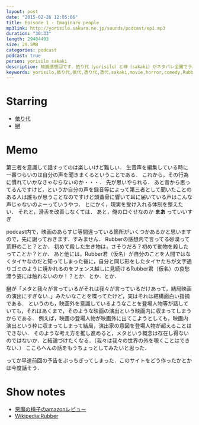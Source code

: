 ```yaml
---
layout: post
date: "2015-02-26 12:05:06"
title: Episode 1 - Imaginary people
mp3link: http://yorisilo.sakura.ne.jp/sounds/podcast/ep1.mp3
duration: "30:33"
length: 29484493
size: 29.5MB
categories: podcast
podcast: true
person: yorisilo sakaki
description: 映画感想回です．依り代（yorisilo）と榊（sakaki）がネタバレ全開でラバー（Rubber）と悪魔の椅子（The devil's chair）についてやいのやいのしゃべっています．両方ともメタフィクション的な要素がある作品です．
keywords: yorisilo,依り代,依代,憑り代,憑代,sakaki,movie,horror,comedy,Rubber,The devil's chair
---
```

# Starring
- [依り代](http://twitter.com/yorisilo)
- [榊](http://twitter.com/No_Yes_Hey)

# Memo
第三者を意識して話すってのは楽しいけど難しい．
生音声を編集している時に一番つらいのは自分の声を聞きまくるということである．
これから，その行為に慣れていかなきゃならないのか・・・．
先が思いやられる．
あと昔から思ってるんですけど，というか自分の声を録音等によって第三者として聞いたことのある人は誰もが思うことなのですけど頭蓋骨に響いて耳に届いている声はこんな声じゃないのよーっていうやつ．
とにかく，現実を受け入れる体制を整えたい．
それと，滑舌を改善しなくては．
あと，俺の口ぐせなのか **まあ** っていいすぎ

podcast内で，映画のあらすじ等間違っている箇所がいくつかあるかと思いますので，先に謝っておきます．すみません．
Rubberの感想内で言ってる砂漠って荒野のこと？とか．
初めて殺した生き物は，さそりだろ？初めて動物を殺したってことか？とか．
あと他には，Rubber君（仮名）が自分のことを人間ではなくタイヤなのだと知ってしまった後に，自分と同じ形をしたタイヤたちが文字通りゴミのように焼かれるのをフェンス越しに見続けるRubber君（仮名）の哀愁漂う姿には触れないのか！？とか．とか．とか．

[榊](http://twitter.com/No_Yes_Hey)が「メタと我々が言っているがそれは我々が言っているだけあって，結局映画の演出にすぎない．」みたいなことを喋ってたけど，実はそれは結構面白い指摘である．
というのも，映画外を意識しているようなことを登場人物等が話していても，それはあくまで，そのような映画の演出という映画内に収まってしまうからである．
例えば，映画の登場人物が映画外に出てこようとしても，映画内演出という枠に収まってしまって結局，演出家の意図を登場人物が超えることはできない．
そのような考え方を推し進めると，メタという概念は存在し得ないのではないか．と結論づけたくなる．（我々は我々の世界の外を覗くことはできない．）
ここらへんの話をもうちょっとしてみたいと思った．

ってか早速前回の予告をぶっちぎってしまった．このサイトをどう作ったかとかは今度話そう．

# Show notes
* [悪魔の椅子のamazonレビュー](http://www.amazon.co.jp/%E6%82%AA%E9%AD%94%E3%81%AE%E6%A4%85%E5%AD%90-DVD-%E3%83%87%E3%83%B4%E3%82%A3%E3%83%83%E3%83%89%E3%83%BB%E3%82%AC%E3%83%B3%E3%83%88/dp/B001UPLGQG)
* [Wikipedia:Rubber](http://ja.wikipedia.org/wiki/%E3%83%A9%E3%83%90%E3%83%BC_%28%E6%98%A0%E7%94%BB%29)
